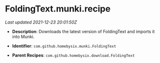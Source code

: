 # FoldingText.munki.recipe

_Last updated 2021-12-23 20:01:50Z_

- **Description**: Downloads the latest version of FoldingText and imports it into Munki.

- **Identifier**: `com.github.homebysix.munki.FoldingText`

- **Parent Recipes**: `com.github.homebysix.download.FoldingText`
